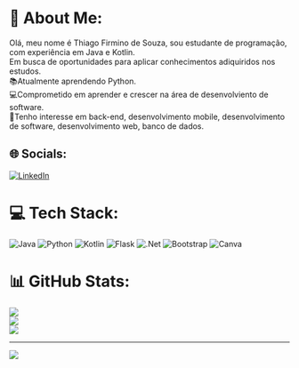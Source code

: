 # 💫 About Me:
Olá, meu nome é Thiago Firmino de Souza, sou estudante de programação, com experiência em Java e Kotlin. <br>Em busca de oportunidades para aplicar conhecimentos adiquiridos nos estudos.<br>📚Atualmente aprendendo Python.<br>
💻Comprometido em aprender e crescer na área de desenvolviento de software.
<br>👀Tenho interesse em back-end, desenvolvimento mobile, desenvolvimento de software, desenvolvimento web, banco de dados. 


## 🌐 Socials:
[![LinkedIn](https://img.shields.io/badge/LinkedIn-%230077B5.svg?logo=linkedin&logoColor=white)](https://linkedin.com/in/https://www.linkedin.com/in/thiago-firmino-928a352ab/) 

# 💻 Tech Stack:
![Java](https://img.shields.io/badge/java-%23ED8B00.svg?style=for-the-badge&logo=openjdk&logoColor=white) ![Python](https://img.shields.io/badge/python-3670A0?style=for-the-badge&logo=python&logoColor=ffdd54) ![Kotlin](https://img.shields.io/badge/kotlin-%237F52FF.svg?style=for-the-badge&logo=kotlin&logoColor=white) ![Flask](https://img.shields.io/badge/flask-%23000.svg?style=for-the-badge&logo=flask&logoColor=white) ![.Net](https://img.shields.io/badge/.NET-5C2D91?style=for-the-badge&logo=.net&logoColor=white) ![Bootstrap](https://img.shields.io/badge/bootstrap-%238511FA.svg?style=for-the-badge&logo=bootstrap&logoColor=white) ![Canva](https://img.shields.io/badge/Canva-%2300C4CC.svg?style=for-the-badge&logo=Canva&logoColor=white)
# 📊 GitHub Stats:
![](https://github-readme-stats.vercel.app/api?username=ThiagoFirm&theme=gruvbox&hide_border=false&include_all_commits=false&count_private=false)<br/>
![](https://github-readme-streak-stats.herokuapp.com/?user=ThiagoFirm&theme=gruvbox&hide_border=false)<br/>
![](https://github-readme-stats.vercel.app/api/top-langs/?username=ThiagoFirm&theme=gruvbox&hide_border=false&include_all_commits=false&count_private=false&layout=compact)

---
[![](https://visitcount.itsvg.in/api?id=ThiagoFirm&icon=0&color=0)](https://visitcount.itsvg.in)

<!-- Proudly created with GPRM ( https://gprm.itsvg.in ) -->
